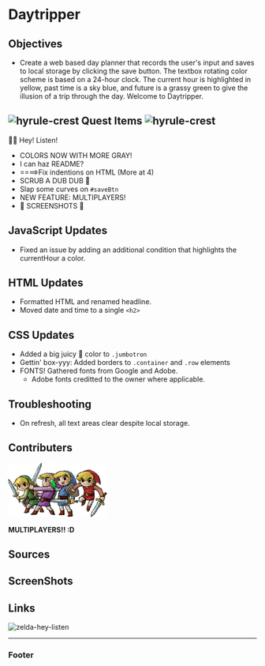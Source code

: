 # Daytripper

## **Objectives**

   * Create a web based day planner that records the user's input and saves to local storage by clicking the save button. The textbox rotating color scheme is based on a 24-hour clock. The current hour is highlighted in yellow, past time is a sky blue, and future is a grassy green to give the illusion of a trip through the day. Welcome to Daytripper.

## <img src="https://64.media.tumblr.com/tumblr_mdghlnkX3f1qdtfd6o1_400.gif" alt="hyrule-crest" width="25"/> **Quest Items** <img src="https://64.media.tumblr.com/tumblr_mdghlnkX3f1qdtfd6o1_400.gif" alt="hyrule-crest" width="25"/>

🧚🏻 Hey! Listen!

   * COLORS NOW WITH MORE GRAY! 
   * I can haz README?
   * ====>Fix indentions on HTML (More at 4)
   * SCRUB A DUB DUB 🛁
   * Slap some curves on `#saveBtn`
   * NEW FEATURE: MULTIPLAYERS!
   * 📸  SCREENSHOTS 👀


## **JavaScript Updates**
* Fixed an issue by adding an additional condition that highlights the currentHour a color.
## **HTML Updates**
* Formatted HTML and renamed headline.
* Moved date and time to a single `<h2>`
## **CSS Updates**
* Added a big juicy 🍊 color to `.jumbotron`
* Gettin' box-yyy: Added borders to `.container` and `.row` elements
* FONTS! Gathered fonts from Google and Adobe. 
   - Adobe fonts creditted to the owner where applicable.

## **Troubleshooting**
* On refresh, all text areas clear despite local storage.
## **Contributers**
  
<img src="./images/four-swords.png" alt="zelda-four-swords" width="200" />

**MULTIPLAYERS!! :D**

## **Sources**
## **ScreenShots**
## **Links**
<img src="https://31.media.tumblr.com/tumblr_m8rs5jxdFv1rd2i8so1_500.gif" alt="zelda-hey-listen" width="200"/>

------------------------------------------------------------------------------
### Footer
